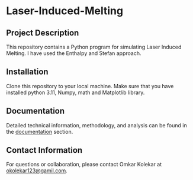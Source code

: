 # Laser-Induced-Melting

## Project Description
This repository contains a Python program for simulating Laser Induced Melting. I have used the Enthalpy and Stefan approach.

## Installation
Clone this repository to your local machine.
Make sure that you have installed python 3.11, Numpy, math and Matplotlib library.

## Documentation
Detailed technical information, methodology, and analysis can be found in the [documentation](Laser_Induced_Melting/Documentation/Laser_Induced_Melting_Report.pdf) section.

## Contact Information
For questions or collaboration, please contact Omkar Kolekar at okolekar123@gamil.com.
